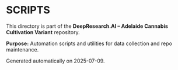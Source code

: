 # SCRIPTS

This directory is part of the **DeepResearch.AI – Adelaide Cannabis Cultivation Variant** repository.

**Purpose:** Automation scripts and utilities for data collection and repo maintenance.

Generated automatically on 2025-07-09.
